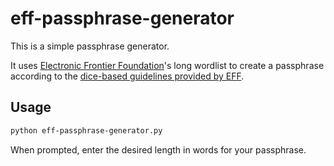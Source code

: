 # eff-passphrase-generator

This is a simple passphrase generator. 

It uses [Electronic Frontier Foundation](https://www.eff.org)'s long wordlist to create a passphrase according to the [dice-based guidelines provided by EFF](https://www.eff.org/dice).

## Usage

```bash
python eff-passphrase-generator.py
```

When prompted, enter the desired length in words for your passphrase.

